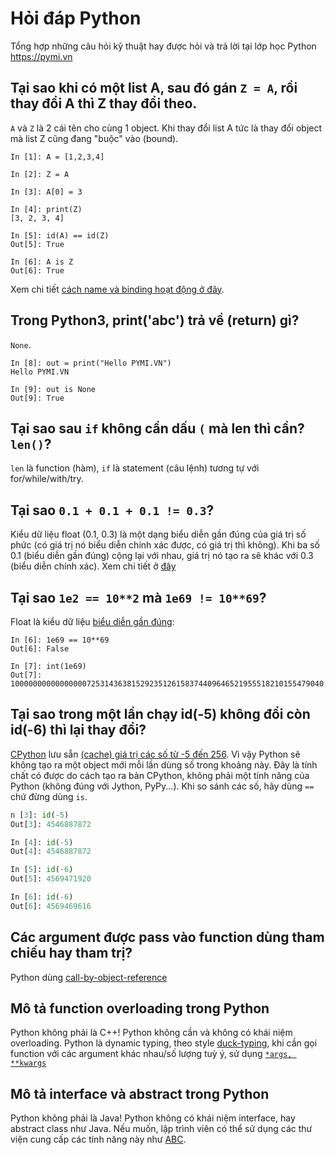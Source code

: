 # Hỏi đáp Python

Tổng hợp những câu hỏi kỹ thuật hay được hỏi và trả lời tại lớp học Python
https://pymi.vn

## Tại sao khi có một list A, sau đó gán `Z = A`, rồi thay đổi A thì Z thay đổi theo.

`A` và `Z` là 2 cái tên cho cùng 1 object. Khi thay đổi list A tức là thay đổi object mà list Z cũng đang "buộc" vào (bound).

```
In [1]: A = [1,2,3,4]

In [2]: Z = A

In [3]: A[0] = 3

In [4]: print(Z)
[3, 2, 3, 4]

In [5]: id(A) == id(Z)
Out[5]: True

In [6]: A is Z
Out[6]: True
```

Xem chi tiết [cách name và binding hoạt động ở đây](https://pymi.vn/blog/call-by/#binding).

## Trong Python3, print('abc') trả về (return) gì?

`None`.

```
In [8]: out = print("Hello PYMI.VN")
Hello PYMI.VN

In [9]: out is None
Out[9]: True
```

## Tại sao sau `if` không cần dấu `(` mà len thì cần? `len()`?

`len` là function (hàm), `if` là statement (câu lệnh) tương tự với for/while/with/try.

## Tại sao `0.1 + 0.1 + 0.1 != 0.3`?

Kiểu dữ liệu float (0.1, 0.3) là một dạng biểu diễn gần đúng của giá trị
số phức (có giá trị nó biểu diễn chính xác được, có giá trị thì không).
Khi ba số 0.1 (biểu diễn gần đúng) cộng lại với nhau,
giá trị nó tạo ra sẽ khác với 0.3 (biểu diễn chính xác).
Xem chi tiết ở [đây](http://pymi.vn/blog/why-not-float/)

## Tại sao `1e2 == 10**2` mà `1e69 != 10**69`?

Float là kiểu dữ liệu [biểu diễn gần đúng](http://pymi.vn/blog/why-not-float/):

```
In [6]: 1e69 == 10**69
Out[6]: False

In [7]: int(1e69)
Out[7]: 1000000000000000072531436381529235126158374409646521955518210155479040
```

## Tại sao trong một lần chạy id(-5) không đổi còn id(-6) thì lại thay đổi?
[CPython](https://pymi.vn/tutorial/python-la-gi/) lưu sẵn [(cache) giá trị các
số từ -5 đến 256](https://docs.python.org/3/c-api/long.html#c.PyLong_FromLong).
Vì vậy Python sẽ không tạo
ra một object mới mỗi lần dùng số trong khoảng này. Đây là tính chất có được
do cách tạo ra bản CPython,
không phải một tính năng của Python (không đúng với Jython, PyPy...).
Khi so sánh các số, hãy dùng `==` chứ đừng dùng `is`.

```python
n [3]: id(-5)
Out[3]: 4546887872

In [4]: id(-5)
Out[4]: 4546887872

In [5]: id(-6)
Out[5]: 4569471920

In [6]: id(-6)
Out[6]: 4569469616
```

## Các argument được pass vào function dùng tham chiếu hay tham trị?

Python dùng [call-by-object-reference](http://pymi.vn/blog/call-by/)

## Mô tả function overloading trong Python
Python không phải là C++! Python không cần và không có khái niệm
overloading.
Python là dynamic typing, theo style
[duck-typing](https://docs.python.org/3/glossary.html#term-duck-typing),
khi cần gọi function với các argument khác nhau/số lượng tuỳ ý, sử dụng
[`*args, **kwargs`](https://docs.python.org/3/tutorial/controlflow.html#arbitrary-argument-lists)

## Mô tả interface và abstract trong Python
Python không phải là Java! Python không có khái niệm interface, hay abstract
class như Java. Nếu muốn, lập trình viên có thể sử dụng các thư viện cung cấp
các tính năng này như [ABC](https://www.python.org/dev/peps/pep-3119/).
